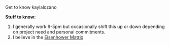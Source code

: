 Get to know kaylalozano

**Stuff to know:**
 
   1. I generally work 9-5pm but occasionally shift this up or down depending on project need and personal commitments.
   2. I believe in the [Eisenhower Matrix](https://www.eisenhower.me/eisenhower-matrix/)

